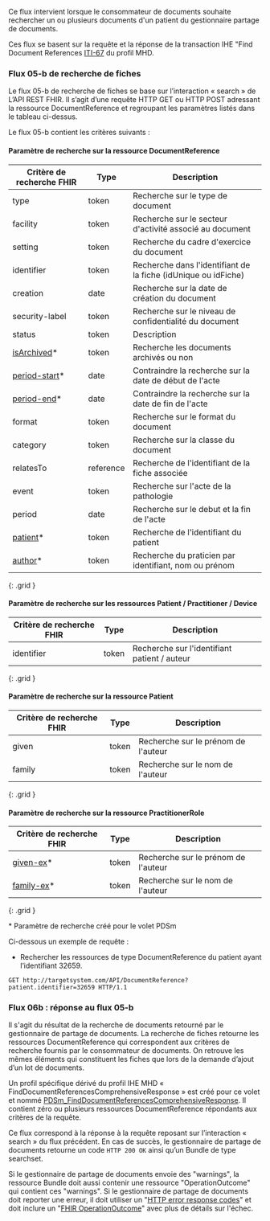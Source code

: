 Ce flux intervient lorsque le consommateur de documents souhaite rechercher un ou plusieurs documents d'un patient du gestionnaire partage de documents.

Ces flux se basent sur la requête et la réponse de la transaction IHE "Find Document References [ITI-67](https://profiles.ihe.net/ITI/MHD/ITI-67.html) du profil MHD.

### Flux 05-b de recherche de fiches

Le flux 05-b de recherche de fiches se base sur l’interaction « search » de L’API REST FHIR. Il s’agit d’une requête HTTP GET ou HTTP POST adressant la ressource DocumentReference et regroupant les paramètres listés dans le tableau ci-dessus.

Le flux 05-b contient les critères suivants :

#### Paramètre de recherche sur la ressource DocumentReference

| Critère de recherche FHIR | Type | Description |
| ----- | ----- | ----- |
| type | token | Recherche sur le type de document |
| facility | token | Recherche sur le secteur d'activité associé au document |
| setting | token | Recherche du cadre d'exercice du document |
| identifier | token | Recherche dans l'identifiant de la fiche (idUnique ou idFiche) |
| creation | date | Recherche sur la date de création du document |
| security-label | token | Recherche sur le niveau de confidentialité du document |
| status | token | Description | 
| [isArchived](SearchParameter-PDSm-isArchived.html)* | token | Recherche les documents archivés ou non |
| [period-start](SearchParameter-PDSm-DocumentReference-period-start.html)* | date | Contraindre la recherche sur la date de début de l'acte |
| [period-end](SearchParameter-PDSm-DocumentReference-period-end.html)* | date | Contraindre la recherche sur la date de fin de l'acte |
| format | token | Recherche sur le format du document |
| category | token | Recherche sur la classe du document |
| relatesTo | reference | Recherche de l'identifiant de la fiche associée |
| event | token | Recherche sur l'acte de la pathologie |
| period | date | Recherche sur le debut et la fin de l'acte |
| [patient](SearchParameter-PDSm-DocumentReference-PatientAsSubject.html)* | token | Recherche de l'identifiant du patient |
| [author](SearchParameter-PDSm-DocumentReference-PractitionerRoleAsAuthor.html)* | token | Recherche du praticien par identifiant, nom ou prénom |
{: .grid }

#### Paramètre de recherche sur les ressources Patient / Practitioner / Device

| Critère de recherche FHIR | Type | Description |
| ----- | ----- | ----- |
| identifier | token | Recherche sur l'identifiant patient / auteur |
{: .grid }

#### Paramètre de recherche sur la ressource Patient

| Critère de recherche FHIR | Type | Description |
| ----- | ----- | ----- |
| given | token | Recherche sur le prénom de l'auteur |
| family | token | Recherche sur le nom de l'auteur |
{: .grid }

#### Paramètre de recherche sur la ressource PractitionerRole

| Critère de recherche FHIR | Type | Description |
| ----- | ----- | ----- |
| [given-ex](SearchParameter-PDSm-PractitionerRole-given-ex.html)* | token | Recherche sur le prénom de l'auteur |
| [family-ex](SearchParameter-PDSm-PractitionerRole-family-ex.html)* | token | Recherche sur le nom de l'auteur |
{: .grid }

\* Paramètre de recherche créé pour le volet PDSm

Ci-dessous un exemple de requête :

* Rechercher les ressources de type DocumentReference du patient ayant l’identifiant 32659.

```
GET http://targetsystem.com/API/DocumentReference?patient.identifier=32659 HTTP/1.1
```

### Flux 06b : réponse au flux 05-b

Il s'agit du résultat de la recherche de documents retourné par le gestionnaire de partage de documents. La recherche de fiches retourne les ressources DocumentReference qui correspondent aux critères de recherche fournis par le consommateur de documents. On retrouve les mêmes éléments qui constituent les fiches que lors de la demande d’ajout d’un lot de documents. 

Un profil spécifique dérivé du profil IHE MHD « FindDocumentReferencesComprehensiveResponse » est créé pour ce volet et nommé [PDSm_FindDocumentReferencesComprehensiveResponse](https://interop.esante.gouv.fr/ig/fhir/pdsm/StructureDefinition/pdsm-find-documentreferences-comprehensive-response). Il contient zéro ou plusieurs ressources DocumentReference répondants aux critères de la requête.

Ce flux correspond à la réponse à la requête reposant sur l’interaction « search » du flux précédent.
En cas de succès, le gestionnaire de partage de documents retourne un code `HTTP 200 OK` ainsi qu’un Bundle de type searchset.

Si le gestionnaire de partage de documents envoie des "warnings", la ressource Bundle doit aussi contenir une ressource "OperationOutcome" qui contient ces "warnings".
Si le gestionnaire de partage de documents doit reporter une erreur, il doit utiliser un "[HTTP error response codes](http://hl7.org/fhir/R4/http.html)" et doit inclure un "[FHIR OperationOutcome](http://hl7.org/fhir/R4/operationoutcome.html)" avec plus de détails sur l'échec.
